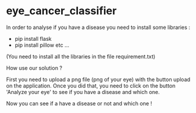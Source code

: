 # eye_cancer_classifier

In order to analyse if you have a disease you need to install some libraries :
- pip install flask
- pip install pillow
etc ...

(You need to install all the libraries in the file requirement.txt)

How use our solution ?

First you need to upload a png file (png of your eye) with the button upload on the application.
Once you did that, you need to click on the button 'Analyze your eye' to see if you have a disease and which one.

Now you can see if a have a disease or not and which one !


